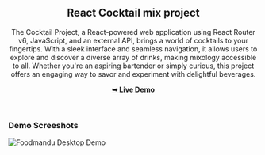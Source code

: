 <div align="center">

  <h2 align="center">React Cocktail mix project </h2>

The Cocktail Project, a React-powered web application using React Router v6, JavaScript, and an external API, brings a world of cocktails to your fingertips. With a sleek interface and seamless navigation, it allows users to explore and discover a diverse array of drinks, making mixology accessible to all. Whether you're an aspiring bartender or simply curious, this project offers an engaging way to savor and experiment with delightful beverages.

<a href="https://my-react-cocktails-project.netlify.app/"><strong>➥ Live Demo</strong></a>

</div>

<br />

### Demo Screeshots

![Foodmandu Desktop Demo](./public/image")
